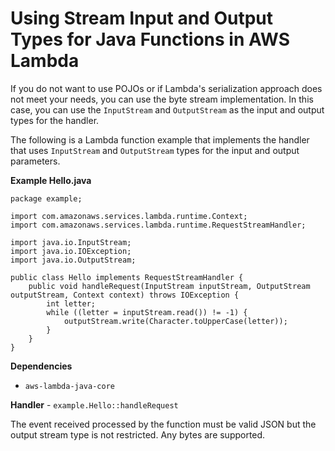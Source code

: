 # Using Stream Input and Output Types for Java Functions in AWS Lambda<a name="java-handler-io-type-stream"></a>

If you do not want to use POJOs or if Lambda's serialization approach does not meet your needs, you can use the byte stream implementation\. In this case, you can use the `InputStream` and `OutputStream` as the input and output types for the handler\.

The following is a Lambda function example that implements the handler that uses `InputStream` and `OutputStream` types for the input and output parameters\.

**Example Hello\.java**  

```
package example;

import com.amazonaws.services.lambda.runtime.Context; 
import com.amazonaws.services.lambda.runtime.RequestStreamHandler;

import java.io.InputStream;
import java.io.IOException;
import java.io.OutputStream;

public class Hello implements RequestStreamHandler {
    public void handleRequest(InputStream inputStream, OutputStream outputStream, Context context) throws IOException {
        int letter;
        while ((letter = inputStream.read()) != -1) {
            outputStream.write(Character.toUpperCase(letter));
        }
    }
}
```

**Dependencies**
+ `aws-lambda-java-core`

**Handler** - `example.Hello::handleRequest`

The event received processed by the function must be valid JSON but the output stream type is not restricted\. Any bytes are supported\.
